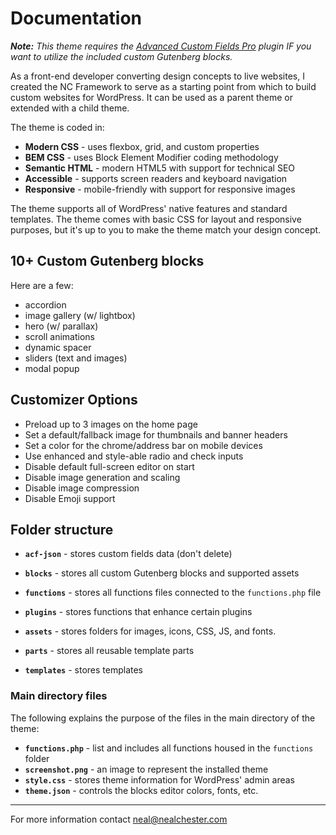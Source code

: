 # Documentation

***Note:** This theme requires the [Advanced Custom Fields Pro](https://www.advancedcustomfields.com/pro/) plugin IF you want to utilize the included custom Gutenberg blocks.*

As a front-end developer converting design concepts to live websites, I created the NC Framework to serve as a starting point from which to build custom websites for WordPress. It can be used as a parent theme or extended with a child theme. 

The theme is coded in:

* **Modern CSS** - uses flexbox, grid, and custom properties
* **BEM CSS** - uses Block Element Modifier coding methodology
* **Semantic HTML** - modern HTML5 with support for technical SEO
* **Accessible** - supports screen readers and keyboard navigation
* **Responsive** - mobile-friendly with support for responsive images

The theme supports all of WordPress' native features and standard templates. The theme comes with basic CSS for layout and responsive purposes, but it's up to you to make the theme match your design concept.


## 10+ Custom Gutenberg blocks

Here are a few:

  * accordion
  * image gallery (w/ lightbox)
  * hero (w/ parallax)
  * scroll animations
  * dynamic spacer
  * sliders (text and images)
  * modal popup

## Customizer Options

  * Preload up to 3 images on the home page
  * Set a default/fallback image for thumbnails and banner headers
  * Set a color for the chrome/address bar on mobile devices
  * Use enhanced and style-able radio and check inputs
  * Disable default full-screen editor on start
  * Disable image generation and scaling
  * Disable image compression
  * Disable Emoji support 


## Folder structure

* **`acf-json`** - stores custom fields data (don't delete)
* **`blocks`** - stores all custom Gutenberg blocks and supported assets

* **`functions`** - stores all functions files connected to the `functions.php` file
* **`plugins`** - stores functions that enhance certain plugins

* **`assets`** - stores folders for images, icons, CSS, JS, and fonts.
* **`parts`** - stores all reusable template parts
* **`templates`** - stores templates

### Main directory files
The following explains the purpose of the files in the main directory of the theme:

* **`functions.php`** - list and includes all functions housed in the `functions` folder 
* **`screenshot.png`** - an image to represent the installed theme
* **`style.css`** - stores theme information for WordPress' admin areas
* **`theme.json`** - controls the blocks editor colors, fonts, etc.

***

For more information contact neal@nealchester.com